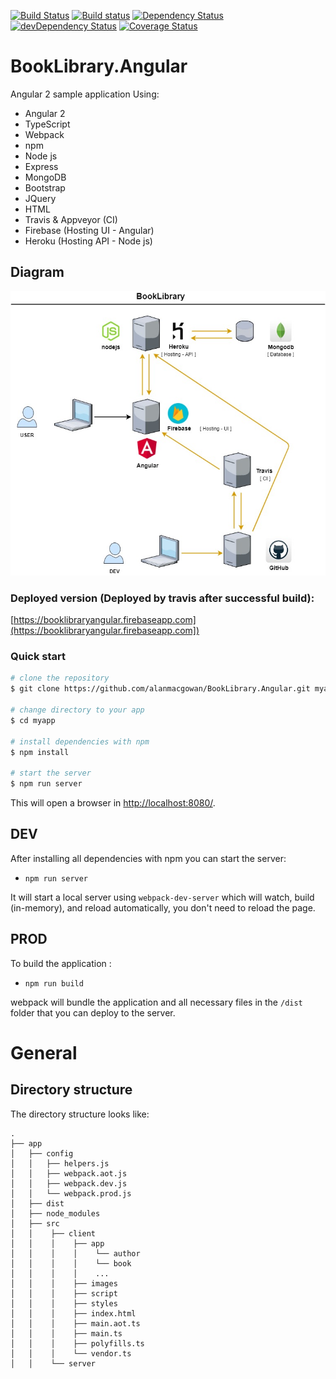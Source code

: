 [![Build Status](https://travis-ci.org/alanmacgowan/BookLibrary.Angular.svg?branch=master)](https://travis-ci.org/alanmacgowan/BookLibrary.Angular)
[![Build status](https://ci.appveyor.com/api/projects/status/b8sk8ve5i9vjn7g2?svg=true)](https://ci.appveyor.com/project/alanmacgowan/booklibrary-angular)
[![Dependency Status](https://david-dm.org/alanmacgowan/BookLibrary.Angular.svg)](https://david-dm.org/alanmacgowan/BookLibrary.Angular)
[![devDependency Status](https://david-dm.org/alanmacgowan/BookLibrary.Angular/dev-status.svg)](https://david-dm.org/alanmacgowan/BookLibrary.Angular#info=devDependencies)
[![Coverage Status](https://coveralls.io/repos/github/alanmacgowan/BookLibrary.Angular/badge.svg?branch=master)](https://coveralls.io/github/alanmacgowan/BookLibrary.Angular?branch=master)

# BookLibrary.Angular
Angular 2 sample application
Using:<br/>
* Angular 2
* TypeScript
* Webpack
* npm
* Node js
* Express
* MongoDB
* Bootstrap
* JQuery
* HTML
* Travis & Appveyor (CI)
* Firebase (Hosting UI - Angular)
* Heroku (Hosting API - Node js)

## Diagram
<img src="https://github.com/alanmacgowan/BookLibrary.Angular/blob/master/BookLibrary%20.jpg" />

### Deployed version (Deployed by travis after successful build):

[https://booklibraryangular.firebaseapp.com](https://booklibraryangular.firebaseapp.com])

### Quick start

```bash
# clone the repository
$ git clone https://github.com/alanmacgowan/BookLibrary.Angular.git myapp

# change directory to your app
$ cd myapp

# install dependencies with npm
$ npm install

# start the server
$ npm run server
```
This will open a browser in [http://localhost:8080/](http://localhost:8080/]).

## DEV

After installing all dependencies with npm you can start the server:

* `npm run server`

It will start a local server using `webpack-dev-server` which will watch, build (in-memory), and reload automatically, you don't need to reload the page.

## PROD

To build the application :

* `npm run build`

webpack will bundle the application and all necessary files in the  `/dist` folder that you can deploy to the server.

# General

## Directory structure

The directory structure looks like:

```
.
├── app
│   ├── config
│   │   ├── helpers.js
│   │   ├── webpack.aot.js
│   │   ├── webpack.dev.js
│   │   └── webpack.prod.js
│   ├── dist
│   ├── node_modules
│   ├── src
│   │    ├── client
│   │    │    ├── app
│   │    │    │    └── author
│   │    │    │    └── book
│   │    │    │    ...
│   │    │    ├── images
│   │    │    ├── script
│   │    │    ├── styles
│   │    │    ├── index.html
│   │    │    ├── main.aot.ts
│   │    │    ├── main.ts
│   │    │    ├── polyfills.ts
│   │    │    └── vendor.ts
│   │    └── server

